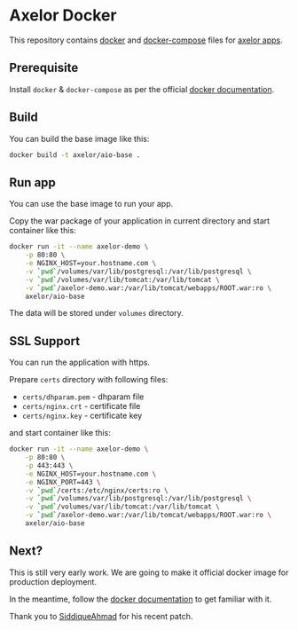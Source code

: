 # Axelor Docker

This repository contains [docker][docker] and [docker-compose][docker-compose] files for [axelor apps][axelor].

## Prerequisite

Install `docker` & `docker-compose` as per the official [docker documentation][docker-doc].

## Build

You can build the base image like this:

```sh
docker build -t axelor/aio-base .
```

## Run app

You can use the base image to run your app.

Copy the war package of your application in current directory and start container like this:

```sh
docker run -it --name axelor-demo \
	-p 80:80 \
	-e NGINX_HOST=your.hostname.com \
	-v `pwd`/volumes/var/lib/postgresql:/var/lib/postgresql \
	-v `pwd`/volumes/var/lib/tomcat:/var/lib/tomcat \
	-v `pwd`/axelor-demo.war:/var/lib/tomcat/webapps/ROOT.war:ro \
	axelor/aio-base
```

The data will be stored under `volumes` directory.

## SSL Support

You can run the application with https.

Prepare `certs` directory with following files:

- `certs/dhparam.pem` - dhparam file
- `certs/nginx.crt` - certificate file
- `certs/nginx.key` - certificate key

and start container like this:

```sh
docker run -it --name axelor-demo \
	-p 80:80 \
	-p 443:443 \
	-e NGINX_HOST=your.hostname.com \
	-e NGINX_PORT=443 \
	-v `pwd`/certs:/etc/nginx/certs:ro \
	-v `pwd`/volumes/var/lib/postgresql:/var/lib/postgresql \
	-v `pwd`/volumes/var/lib/tomcat:/var/lib/tomcat \
	-v `pwd`/axelor-demo.war:/var/lib/tomcat/webapps/ROOT.war:ro \
	axelor/aio-base
```

## Next?

This is still very early work. We are going to make it official docker image
for production deployment.

In the meantime, follow the [docker documentation][docker-doc] to get familiar with it.

[axelor]: https://www.axelor.com/
[docker]: https://www.docker.com/
[docker-doc]: https://docs.docker.com/
[docker-compose]: https://docs.docker.com/compose/

Thank you to [SiddiqueAhmad](https://github.com/SiddiqueAhmad) for his recent patch.